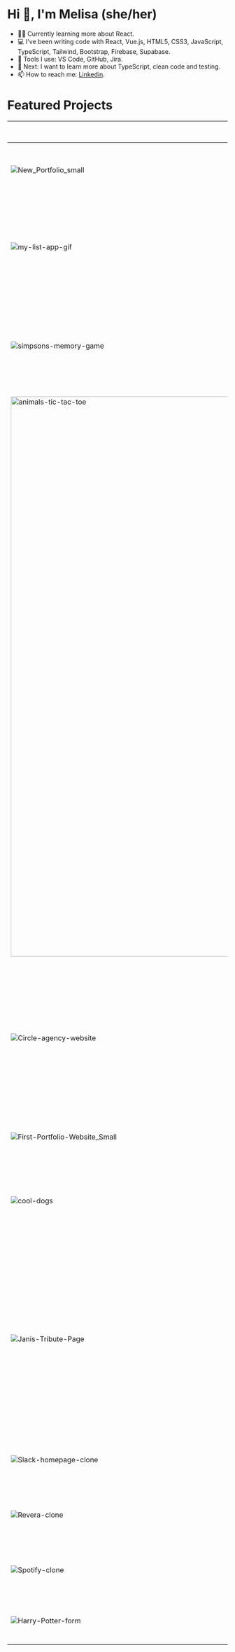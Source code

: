 # Hi 👋, I'm Melisa (she/her)

- 👩‍💻 Currently learning more about React.
- 💻 I've been writing code with React, Vue.js, HTML5, CSS3, JavaScript, TypeScript, Tailwind, Bootstrap, Firebase, Supabase.
- 🔧 Tools I use: VS Code, GitHub, Jira.
- 🌱 Next: I want to learn more about TypeScript, clean code and testing.
- 📫 How to reach me: [Linkedin](https://www.linkedin.com/in/melisandoval/).


# Featured Projects


| Sneak peak image      | Name  | Short description | Stack        | GitHub repository | Live version |
| -------------         | ------------- | ------------ | -------------|  ------------- | ------------- |
| ![New_Portfolio_small](https://user-images.githubusercontent.com/94930294/222192871-ecec2e61-98af-4411-9173-04c0b71d15d0.jpg) | New Portfolio Website | My new responsive portfolio website with a minimalist style. | Vue.js, CSS3 | [GitHub repository](https://github.com/melisandoval/portfolio-vue) | [Live](https://melisandoval.vercel.app/) |
|![my-list-app-gif](https://user-images.githubusercontent.com/94930294/222019092-944e587b-dd3d-4adf-9764-d79cf2d21be1.gif) | My Lists App  | Platform that allows logged users to create, edit and delete several lists and its items. Also organize the items by done, not done and favorites and filter them.   | Vue.js, Vue Router, Pinia, CSS3, Supabase (authentication and all CRUD operations) | [GitHub repository](https://github.com/melisandoval/vue-supabase-my-lists-app) |  [Live version](https://my-lists-melisandoval.netlify.app/)  |
|![simpsons-memory-game](https://user-images.githubusercontent.com/94930294/222020895-3faa78fa-a8a0-4698-be4e-ad9533aea7a7.gif) | The Simpsons Memory Game | Online memory game where any user can choose between three options of number of cards. Cards' characters change in every game. | React, CSS3  | [GitHub repository](https://github.com/melisandoval/react-memory-game-simpsons) | [Live version](https://memory-game-simpsons.vercel.app/) | 
| <img width="1280" alt="animals-tic-tac-toe" src="https://user-images.githubusercontent.com/94930294/233801082-a74273c4-1f30-4dde-8897-4872f6d90fd8.png"> | Animals Tic-Tac-Toe! | A tic-tac-toe for kids with random animals emojis. | React, CSS3 | [GitHub repository](https://github.com/melisandoval/animals-tic-tac-toe) | [Live version](https://animals-tic-tac-toe.vercel.app/)
| ![Circle-agency-website](https://user-images.githubusercontent.com/94930294/222177833-d4623b12-245a-4cd3-a420-eacb548c3a99.jpg) | Circle Agency Website | Institutional responsive website of a made up agency with three landing pages (Homepage, Product page and Contact page). Product page has dynamic URL. The website reads and post data to a Firebase database. | HTML5, CSS3, JavaScript, Firebase | [GitHub repository](https://github.com/melisandoval/circle-agency-clone) | [Live version](https://circle-website-clone-msandoval.netlify.app/) | 
|![First-Portfolio-Website_Small](https://user-images.githubusercontent.com/94930294/222195742-2274042d-23ab-438a-8d89-59edfb7d53d8.jpg) | First Portfolio Website | My first responsive portfolio website. | HTML5, CSS3, JavaScript | [GitHub repository](https://github.com/melisandoval/personal-portfolio) | [Live version](https://melisandoval.github.io/personal-portfolio/) | 
| ![cool-dogs](https://user-images.githubusercontent.com/94930294/222270372-ffd87f15-80d6-4c89-beef-834fd517169a.gif) | Cool Dogs Product Page | An ecommerce responsive product page of a made up company that sells clothes for dogs. It has a carousel with product images and a video. | HTML5, CSS3, JavaScript | [GitHub repository](https://github.com/melisandoval/fcc-cool-dogs-product-landing-page) |  [Live version](https://melisandoval.github.io/fcc-cool-dogs-product-landing-page/product.html) |
| ![Janis-Tribute-Page](https://user-images.githubusercontent.com/94930294/222276119-6977bc2c-ca09-4f00-8348-92178646e929.jpg) | Janis Joplin Tribute Website | The famous tribute page project from freeCodeCamp. This was the first website I developed and has a special place in my heart. On top of the requirements, I added a parallax scrolling, a timeline section and a discography section with flipping albums. | HTML5, CSS3 | [GitHub repository](https://github.com/melisandoval/fcc-project-tribute-page) | [Live version](https://melisandoval.github.io/fcc-project-tribute-page/) |  
| ![Slack-homepage-clone](https://user-images.githubusercontent.com/94930294/222277434-9dba0eaf-8b8b-4712-8530-cd3d2eaa39a2.jpg) | Slack webpage clone | A responsive clone of the Slack website homepage. Based on a Figma design. | HTML5, CSS3 | [GitHub repository](https://github.com/melisandoval/lab-slack-homepage-clone) | [Live version](https://melisandoval.github.io/lab-slack-homepage-clone/) |  
| ![Revera-clone](https://user-images.githubusercontent.com/94930294/222281419-1c5e184b-5827-417d-b243-9b5acf9e8e1a.jpg) | Revera theme clone | A responsive clone of the "Revera" homepage theme made with Bootstrap. | HTML5, Bootstrap, CSS3 | [GitHub repository](https://github.com/melisandoval/lab-bootstrap-revera-homepage-clone) | [Live version](https://melisandoval.github.io/lab-bootstrap-revera-homepage-clone/) | 
| ![Spotify-clone](https://user-images.githubusercontent.com/94930294/222282518-ec76c508-2bab-4c66-86d9-5c4da1670b7c.jpg) | Spotify homepage clone | A responsive clone of a previous version of the Spotify website homepage. | HTML5, CSS3 | [GitHub repository](https://github.com/melisandoval/lab-spotify-homepage-clone) | [Live version](https://melisandoval.github.io/lab-spotify-homepage-clone/) | 
| ![Harry-Potter-form](https://user-images.githubusercontent.com/94930294/222283510-b72216a1-674a-49e5-b1db-3bf1f6974902.jpg) | Harry Potter Survey | A responsive webpage form for a fake raffle to win a Harry Potter wand. | HTML5, CSS3 | [GitHub repository](https://github.com/melisandoval/fcc-harry-potter-survey-form/blob/main/index.css)  | [Live version](https://melisandoval.github.io/fcc-harry-potter-survey-form/) |



